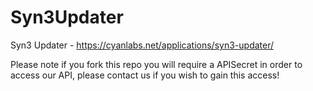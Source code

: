 # Syn3Updater
Syn3 Updater - https://cyanlabs.net/applications/syn3-updater/ 

Please note if you fork this repo you will require a APISecret in order to access our API, please contact us if you wish to gain this access!
